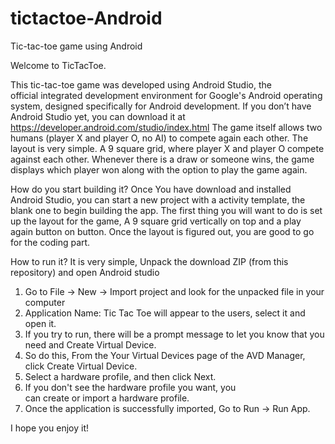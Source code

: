 # tictactoe-Android
Tic-tac-toe game using Android

Welcome to TicTacToe.

This tic-tac-toe game was developed using Android Studio, the official integrated development environment for Google's Android operating system, designed specifically for Android development.
If you don’t have Android Studio yet, you can download it at https://developer.android.com/studio/index.html
The game itself allows two humans (player X and player O, no AI)  to compete again each other.
The layout is very simple. A 9 square grid, where player X and player O compete against each other. Whenever there is a draw or someone wins, the game displays which player won along with the option to play the game again.

How do you start building it? 
Once You have download and installed Android Studio, you can start a new project with a activity template, the blank one to begin building the app. 
The first thing you will want to do is set up the layout for the game, A 9 square grid vertically on top and a play again button on button. 
Once the layout is figured out, you are good to go for the coding part.
 
How to run it? 
It is very simple, 
Unpack the download ZIP (from this repository) and open Android studio
1.	 Go to File -> New -> Import project and look for the unpacked file in your computer
2.	 Application Name: Tic Tac Toe will appear to the users, select it and open it.
3.	 If you try to run, there will be a prompt message to let you know that you need and Create Virtual Device.
4.	 So do this,  From the Your Virtual Devices page of the AVD Manager, click Create Virtual Device.
5.	 Select a hardware profile, and then click Next.
6.	 If you don't see the hardware profile you want, you can create or import a hardware profile. 
7.	Once the application is successfully imported, Go to Run -> Run App.

I hope you enjoy it!


